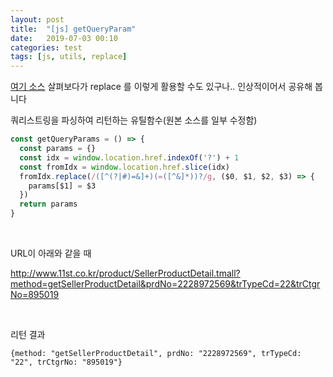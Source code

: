 ```yaml
---
layout: post
title:  "[js] getQueryParam"
date:   2019-07-03 00:10
categories: test
tags: [js, utils, replace]
---
```


[여기 소스](https://github.com/nuxt/example-auth0/blob/master/utils/auth.js#L4-L10) 살펴보다가 replace 를 이렇게 활용할 수도 있구나.. 인상적이어서 공유해 봅니다


쿼리스트링을 파싱하여 리턴하는 유틸함수(원본 소스를 일부 수정함)

```javascript
const getQueryParams = () => {
  const params = {}
  const idx = window.location.href.indexOf('?') + 1
  const fromIdx = window.location.href.slice(idx)
  fromIdx.replace(/([^(?|#)=&]+)(=([^&]*))?/g, ($0, $1, $2, $3) => {
    params[$1] = $3
  })
  return params
}
```
<br>

URL이 아래와 같을 때

http://www.11st.co.kr/product/SellerProductDetail.tmall?method=getSellerProductDetail&prdNo=2228972569&trTypeCd=22&trCtgrNo=895019

<br>

리턴 결과
```
{method: "getSellerProductDetail", prdNo: "2228972569", trTypeCd: "22", trCtgrNo: "895019"}
```


